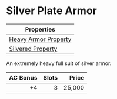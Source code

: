 # Silver Plate Armor

| Properties                                                                   |
| ---------------------------------------------------------------------------- |
| [Heavy Armor Property](../../Armor%20Properties/Heavy%20Armor%20Property.md) |
| [Silvered Property](../../Material%20Properties/Silvered%20Property.md)      |

An extremely heavy full suit of silver armor.

| AC Bonus | Slots |  Price |
| -------: | ----: | -----: |
|       +4 |     3 | 25,000 |
